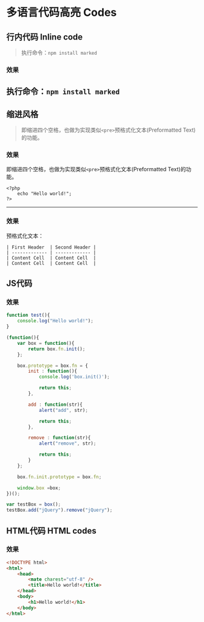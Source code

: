 # 多语言代码高亮 Codes

## 行内代码 Inline code

> 执行命令：`npm install marked`
### 效果  
执行命令：`npm install marked`
---  

## 缩进风格

> 即缩进四个空格，也做为实现类似`<pre>`预格式化文本(Preformatted Text)的功能。
    <?php
        echo "Hello world!";
    ?>
### 效果  
即缩进四个空格，也做为实现类似`<pre>`预格式化文本(Preformatted Text)的功能。

    <?php
        echo "Hello world!";
    ?>

---  

### 效果  
预格式化文本：

    | First Header  | Second Header |
    | ------------- | ------------- |
    | Content Cell  | Content Cell  |
    | Content Cell  | Content Cell  |

## JS代码　

### 效果  
```javascript
function test(){
	console.log("Hello world!");
}

(function(){
    var box = function(){
        return box.fn.init();
    };

    box.prototype = box.fn = {
        init : function(){
            console.log('box.init()');

			return this;
        },

		add : function(str){
			alert("add", str);

			return this;
		},

		remove : function(str){
			alert("remove", str);

			return this;
		}
    };

    box.fn.init.prototype = box.fn;

    window.box =box;
})();

var testBox = box();
testBox.add("jQuery").remove("jQuery");
```

## HTML代码 HTML codes
### 效果  

```html
<!DOCTYPE html>
<html>
    <head>
        <mate charest="utf-8" />
        <title>Hello world!</title>
    </head>
    <body>
        <h1>Hello world!</h1>
    </body>
</html>
```
